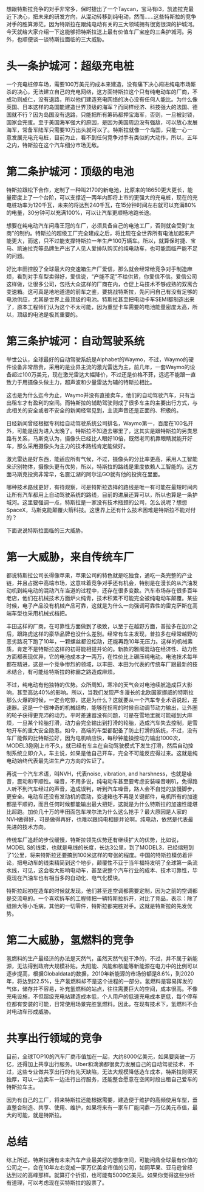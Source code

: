 想跟特斯拉竞争的对手非常多，保时捷出了一个Taycan，宝马有i3，凯迪拉克最近下决心，把未来的研发方向，从混动转移到纯电动，然而……这些特斯拉的竞争对手的胜算渺茫。因为特斯拉在跟纯电动有关的三大领域拥有很宽很深的护城河。今天就给大家介绍一下这能够把特斯拉送上最有价值车厂宝座的三条护城河。另外，也顺便谈一谈特斯拉面临的三大威胁。

# 头一条护城河：超级充电桩

一个充电桩停车场，需要100万美元的成本来建造，没有痛下决心闯进纯电市场厮杀的决心，无法建立自己的充电网络，这方面特斯拉这个只有纯电动车的厂商，不成功则成仁，没有退路，所以他们建造充电网络的决心没有任何人能比。为什么像英国、日本这样的岛国能建造世界顶级的海军？而同样经济、科技强大的法国、德国就不行？因为岛国没有退路，只能把所有筹码都押宝海军，否则，一旦被封锁，国家会完蛋。至于美国海军强大的原因，是因为美国周边没有强敌，可以放心发展海军，常备军陆军只需要10万出头就可以了。特斯拉就像一个岛国，只能一心一意发展充电充电桩，目前为止，看不到任何竞争对手有类似的大动作，所以，五年之内，特斯拉在这个汽车细分市场无敌。

# 第二条护城河：顶级的电池

特斯拉跟松下合作，定制了一种叫2170的新电池，比原来的18650更大更长，能量密度上了一个台阶，可以支撑近一两年内即将上市的更强大的充电桩，现在的充电桩功率为120千瓦，未来的将达到240千瓦，在15分钟时间左右就可以充满80%的电量，30分钟可以充满100%，可以让汽车更顺畅地跑长途。

想要在纯电动汽车问鼎王冠的车厂，必须具备自己的电池工厂，否则就会受到“友商”的制约。特斯拉的超级工厂完全建成之后，将比现在全世界所有电池加起来产能更大，而这，只不过能支撑特斯拉一年生产100万辆车。所以，就算保时捷、宝马、凯迪拉克等品牌生产出了人见人爱排队购买的纯电动车，也可能面临产能不足的问题。

好比丰田控股了全球最大的变速箱生产厂爱信，那么就会经常给竞争对手制造麻烦，看到对手车型卖得好，爱信说，“产能不足”不给供货，你爱信不信。爱信公司这样做，让很多公司，包括大众这样的厂商在内，仓促上马技术不够成熟的双离合变速箱。这可真是地地道道的前车之鉴，要挑战特斯拉，先问问自己有没有足够的电池供应，尤其是世界上最顶级的电池。特斯拉甚至把电动卡车SEMI都制造出来了，原本工程师们认为这个不太可能，因为重型卡车需要的电池能量密度太高，所以，顶级的电池是极其重要的。

# 第三条护城河：自动驾驶系统

举世公认，全球最好的自动驾驶系统是Alphabet的Waymo，不过，Waymo的硬件设备非常昂贵，采用的是业界主流的激光雷达为主，前几年，一套Waymo的设备超过100万美元，现在激光雷达大幅降价，不过还是价格不菲，远远不能跟一直致力于用摄像头做主力，超声波和少量雷达为辅的特斯拉相比。

这也是为什么迄今为止，Waymo并没有直接卖车，他们的自动驾驶汽车，只有当出租车才有盈利的空间。而特斯拉的辅助驾驶则成了很多车主的主要出行方式，与此相关的安全或者不安全的新闻经常见到，主流声音还是正面的、积极的。

日经新闻曾经根据专利给自动驾驶系统公司排名，Waymo第一，百度在100名开外，可能是因为进入太晚了。特斯拉不知道去哪里了，这其实是跟特斯拉的另类思路有关系，马斯克认为，摄像头已经比人眼好10倍，既然老司机靠眼睛就能开好车，那么采用摄像头为主力的技术路线肯定能做好。

激光雷达是好东西，能适应所有气候，不过，摄像头的分比率更高，采用人工智能来识别物体，摄像头更有优势，所以，特斯拉的路线是重度依赖人工智能的。这方面马斯克投资非常早，名震江湖的阿尔法GO就有他的投资在里面。

哪种技术路线更好，有待观察，可是特斯拉选择的路线是唯一有可能在最短时间内让所有汽车都用上自动驾驶系统的路线，目前的进展还算可以，所以也算是一条护城河。这里要强调一点，特斯拉是一家没有技术瓶颈的公司，怎么说呢？想想SpaceX，马斯克能颠覆火箭科技。这世界上还有什么技术困难是特斯拉不能对付的？

下面说说特斯拉面临的三大威胁。

# 第一大威胁，来自传统车厂

都说特斯拉公司长得像苹果，苹果公司的特色就是吃独食，通吃一条完整的产业链，并且占据中高端市场，这意味着竞争对手还有机会，特别是在漫长的从汽油发动机到纯电动的混动汽车当道的过程中，还存在很多变数。汽车市场存在很多百年老店，他们在机械技术方面炉火纯青，技术积累不可能完全被纯电动车颠覆。某些时候，电子产品没有机械产品可靠，这就是为什么一向强调可靠性的雷克萨斯在高端车型也采用机械式档把。

丰田这样的厂商，在可靠性方面做到了极致，以至于在越野方面，普拉多在加价之后，跟路虎这样的豪华品牌也没什么差别。经常有车主发现，普拉多在经常越野的恶劣路况下跑了10年，一颗螺丝都没松动，还能再跑10年无压力。这样的机械素质，肯定不是特斯拉这样的初哥能相提并论的。新款的雅阁混动在经济性、动力性方面都表现优异，它的电池成本才一两万，在性价比上碾压纯电动。电池技术每年都在精进，这是一个竞争惨烈的领域，以丰田、本田为代表的传统车厂跟最新的技术结合，有可能给特斯拉的称霸之路造成麻烦。

不过，纯电动有他独特的优势。众所周知，寒冷的天气会对电池续航造成巨大影响，甚至高达40%的影响。所以，当我们发现严冬漫长的北欧国家挪威的特斯拉那么火爆的时候，一定会吃惊，这是为什么？这就要从一个汽车专业术语说起，差速器。这是一个很神奇的机械结构，能够在拐弯的时候自动调节动力输出，让外圈的轮子获得更充沛的动力。平时差速器没有问题，可是在雪地里就可能碰到大麻烦，一旦某个轮胎打滑，动力会完全输出到打滑的轮胎，造成汽车失去控制，是雪地开车的重大安全隐患。如今，高端的车型都配备了防止打滑的系统，不过，没有车厂能做的比特斯拉好，因为电机响应快，每秒钟能操控动力输出1000次，MODEL3刚刚上市不久，就已经有车主在自动驾驶模式下发生打滑，然后自动控制系统立即介入，车主说，如果是他自己开车，完全不可能反应得过来。这就是纯电动始终代表最先进生产力方向的佐证了。

再说一个汽车术语，叫NVH，代表noise, vibration, and harshness，也就是噪音，震动和平顺性。噪音，不用多说，纯电动车甚至要考虑安装噪音喇叭，免得路人听不到汽车经过的声音，造成误判，听到汽车噪音，路人会不自觉的放慢脚步，更安全。电动车还没有发动机的震动，变速箱也不再是关键部件，电机所有的加速都是平顺的，而且任何时候都能输出最大扭矩，这就是为什么特斯拉的加速性能堪比超跑。加价几十万的丰田面包车埃尔法为什么这么抢手？最大原因是人家的NVH做得好，可是做得再好，也难以跟纯电相提并论啊。纯电动，依然是代表最先进的技术方向。

传统车厂追赶的步伐缓慢，特斯拉领先优势还有继续扩大的优势，比如说，MODEL S的线束，也就是电线的长度，长达3公里，到了MODEL3，已经缩短到了1公里，将来特斯拉还要搞到100米这样的夸张的程度。中国的特斯拉模仿着评论，把电动车的线束精简到这个地步，颠覆性不亚于当年福特发明了全球第一条流水线，可见，这会极大影响电动车，甚至说整个汽车行业的成本、技术可靠性，毕竟现在汽油车也有相当多的自动化、电气化模块。

特斯拉起初在造车的时候就发现，他们甚至连空调都需要定制，因为之前的空调都是交流电的。一个喜欢拆车的工程师把一辆特斯拉拆开，对比了竞品，表示：除了缝隙大等小毛病，其他的一切零件，特斯拉都完胜对手。这就是特斯拉的先发优势。

# 第二大威胁，氢燃料的竞争

氢燃料的生产最经济的办法是天然气，虽然天然气挺干净的，不过，并不属于新能源，无法得到政府大规模补贴。太阳能、风能和核能等新能源在电力中的比例可以逐步提高，根据Globaldata的数据，2010年新能源的市场份额是8.6%，到2020年，将达到22.5%，生产氢燃料却不是这个进程的一部分。氢燃料是容易挥发的气体，储存并不容易，补充氢燃料的站点，往往需要巨大的空间，成本很高。不像充电设施，不但超级充电站建造成本低，个人用户的低速充电成本更低，每个停车位都有安装的可能，日常使用场景完胜氢燃料。因此，在现有技术下，氢燃料不会对电动车形成威胁。

# 共享出行领域的竞争

目前，全球TOP10的汽车厂商市值加在一起，大约8000亿美元，如果要突破一万亿，还得加上共享出行服务。Uber和滴滴都很卖力发展自己的自动驾驶技术，不过，这些专业做共享出行的有先天缺陷，无法大规模降低造车成本，特斯拉则得天独厚，可以一边卖车一边进行出行服务，还能整合愿意在空闲时段出租自己爱车的特斯拉车主。

因为有自己的工厂，将来特斯拉还能根据需要，建造便于维护的高频使用车型，垂直整合制造、共享、使用、维护，如果将来有一家车厂能问鼎一万亿美元市值，最大的可能，就是特斯拉。

# 总结

综上所述，特斯拉拥有未来汽车产业最美好的想象空间，可能问鼎全球最有价值的公司之一，会在10年左右变成一家万亿美金市值的公司，如同苹果、亚马逊曾经达到过的高峰那样。就算打个折扣，也可能有5000亿美元。如果你觉得这些分析有道理，可以考虑现在买特斯拉的股票了。

